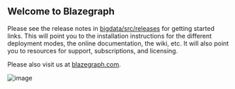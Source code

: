 ## Welcome to Blazegraph

Please see the release notes in [bigdata/src/releases](bigdata/src/releases) for getting started links.  This will point you to the installation instructions for the different deployment modes, the online documentation, the wiki, etc. It will also point you to resources for support, subscriptions, and licensing.

Please also visit us at [blazegraph.com](http://www.blazegraph.com).

![image](http://www.blazegraph.com/static/images/logo.png)
